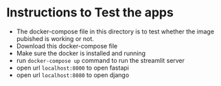 # Instructions to Test the apps

- The docker-compose file in this directory is to test whether the image pubished is working or not.
- Download this docker-compose file
- Make sure the docker is installed and running
- run `docker-compose up` command to run the streamlit server
- open url `localhost:8000` to open fastapi
- open url `localhost:8080` to open django